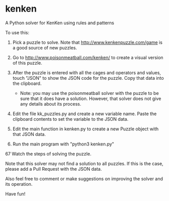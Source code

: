 # kenken
A Python solver for KenKen using rules and patterns

To use this:
1. Pick a puzzle to solve. Note that http://www.kenkenpuzzle.com/game is a good source of
   new puzzles.

2. Go to http://www.poisonmeatball.com/kenken/ to create a visual version of this puzzle.

3. After the puzzle is entered with all the cages and operators and values, touch "JSON"
   to show the JSON code for the puzzle. Copy that data into the clipboard.
   
   * Note: you may use the poisonmeatball solver with the puzzle to be sure that it does have
     a solution. However, that solver does not give any details about its process.

4. Edit the file kk_puzzles.py and create a new variable name. Paste the clipboard contents to
   set the variable to the JSON data.

5. Edit the main function in kenken.py to create a new Puzzle object with that JSON data.

6. Run the main program with "python3 kenken.py"

67 Watch the steps of solving the puzzle.

Note that this solver may not find a solution to all puzzles. If this is the case, please
add a Pull Request with the JSON data.

Also feel free to comment or make suggestions on improving the solver and its operation.

Have fun!
